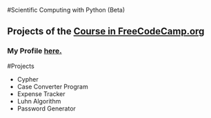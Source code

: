 #Scientific Computing with Python (Beta)
## Projects of the [Course in FreeCodeCamp.org](https://www.freecodecamp.org/learn/scientific-computing-with-python/)
### My Profile [here.](https://www.freecodecamp.org/jdluisdev)
#Projects
  - Cypher
  - Case Converter Program
  - Expense Tracker
  - Luhn Algorithm
  - Password Generator
